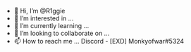 - 👋 Hi, I’m @R1ggie
- 👀 I’m interested in ...
- 🌱 I’m currently learning ...
- 💞️ I’m looking to collaborate on ...
- 📫 How to reach me ... Discord - [EXD] Monkyofwar#5324

<!---
R1ggie/R1ggie is a ✨ special ✨ repository because its `README.md` (this file) appears on your GitHub profile.
You can click the Preview link to take a look at your changes.
--->
